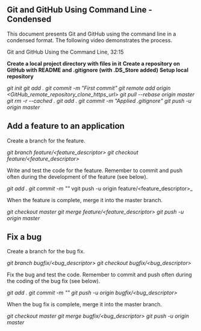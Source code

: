 ## Git and GitHub Using Command Line - Condensed

This document presents Git and GitHub using the command line in a condensed format. The following video demonstrates the process.

Git and GitHub Using the Command Line, 32:15

**Create a local project directory with files in it**
**Create a repository on GitHub with README and .gitignore (with .DS_Store added)**
**Setup local repository**

  _git init_
  _git add ._
  _git commit -m "First commit"_
  _git remote add origin <GitHub_remote_repository_clone_https_url>_
  _git pull --rebase origin master_
  _git rm -r --cached ._
  _git add ._
  _git commit -m "Applied .gitignore"_
  _git push -u origin master_
  
## Add a feature to an application

Create a branch for the feature.

  _git branch feature/<feature_descriptor>_
  _git checkout feature/<feature_descriptor>_

Write and test the code for the feature. Remember to commit and push often during the development of the feature (see below).
 
 _git add ._
  _git commit -m "<message describing changes>"_
  vgit push -u origin feature/<feature_descriptor>_
     
When the feature is complete, merge it into the master branch.
 
 _git checkout master_
  _git merge feature/<feature_descriptor>_
  _git push -u origin master_


## Fix a bug

Create a branch for the bug fix.

  _git branch bugfix/<bug_descriptor>_
  _git checkout bugfix/<bug_descriptor>_
  
Fix the bug and test the code. Remember to commit and push often during the coding of the bug fix (see below).
  
  _git add ._
  _git commit -m "<message describing changes>"_
  _git push -u origin bugfix/<bug_descriptor>_
  
When the bug fix is complete, merge it into the master branch.
  
  _git checkout master_
  _git merge bugfix/<bug_descriptor>_
  _git push -u origin master_
   
